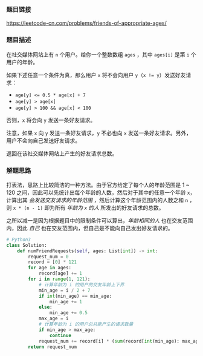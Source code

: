 ### 题目链接
https://leetcode-cn.com/problems/friends-of-appropriate-ages/

### 题目描述
在社交媒体网站上有 ```n``` 个用户。给你一个整数数组 ```ages``` ，其中 ```ages[i]``` 是第 ```i``` 个用户的年龄。

如果下述任意一个条件为真，那么用户 ```x``` 将不会向用户 ```y```（```x != y```）发送好友请求：

- ```age[y] <= 0.5 * age[x] + 7```
- ```age[y] > age[x]```
- ```age[y] > 100 && age[x] < 100```

否则，```x``` 将会向 ```y``` 发送一条好友请求。

注意，如果 ```x``` 向 ```y``` 发送一条好友请求，```y``` 不必也向 ```x``` 发送一条好友请求。另外，用户不会向自己发送好友请求。

返回在该社交媒体网站上产生的好友请求总数。

### 解题思路
打表法，思路上比较简洁的一种方法。由于官方给定了每个人的年龄范围是 1 ~ 120 之间，因此可以先统计出每个年龄的人数，然后对于其中的任意一个年龄 ```x```，计算出其 *会发送交友请求的年龄范围* ，然后计算这个年龄范围内的人数之和 ```n``` ，则 ```x * (n - 1)``` 即为所有 *年龄为 ```x``` 的人* 所发出的好友请求的总数。

之所以减一是因为根据题目中的限制条件可以算出，*年龄相同的人* 也在交友范围内，因此 *自己* 也在交友范围内，但自己是不能向自己发出好友请求的。

```python
# Python3
class Solution:
    def numFriendRequests(self, ages: List[int]) -> int:
        request_num = 0
        record = [0] * 121
        for age in ages:
            record[age] += 1
        for i in range(1, 121):
            # 计算年龄为 i 的用户的交友年龄上下界
            min_age = i / 2 + 7
            if int(min_age) == min_age:
                min_age += 1
            else:
                min_age += 0.5
            max_age = i
            # 计算年龄为 i 的用户总共能产生的请求数量
            if min_age > max_age:
                continue
            request_num += record[i] * (sum(record[int(min_age): max_age + 1]) - 1)
        return request_num
```